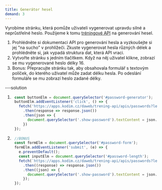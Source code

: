 ```yaml
---
title: Generátor hesel
demand: 3
---
```


Vyrobíme stránku, která pomůže uživateli vygenerovat upravdu silné a neprůstřelné heslo. Použijeme k tomu [tréningové API](https://apps.kodim.cz/daweb/trening-api/docs/heslo) na generování hesel. 

1. Prohlédněte si dokumentaci API pro generování hesla a vyzkoušejte si jej "na sucho" v prohlížeči. Zkuste vygenerovat hesla různých délek a prohlédněte si, jak vypadá struktura dat, která API vraci. 
1. Vytvořte stránku s jedním tlačítkem. Když na něj uživatel klikne, zobrazí se mu vygenerované heslo délky 16.
1. Bonus: Přepracujte stránku tak, aby obsahovala formulář s textovým políček, do kterého uživatel může zadat délku hesla. Po odeslání formuláře se mu zobrazí heslo zadané délky.

---solution

1. ```js
    const buttonElm = document.querySelector('#password-generator');
    buttonElm.addEventListener('click', () => {
      fetch('https://apps.kodim.cz/daweb/trening-api/apis/passwords?length=16')
        .then(response => response.json())
        .then(json => {
          document.querySelector('.show-password').textContent = json.password;
        })
    });
   ```
1. ```js
    //BONUS
    const formElm = document.querySelector('#password-form');
    formElm.addEventListener('submit', (e) => {
      e.preventDefault();
      const inputElm = document.querySelector('#password-length');
      fetch(`https://apps.kodim.cz/daweb/trening-api/apis/passwords?length=${inputElm.value}`)
        .then((response) => response.json())
        .then((json) => {
          document.querySelector('.show-password').textContent = json.password;
        });
    });
   ```

